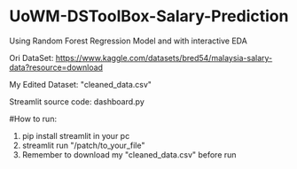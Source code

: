# UoWM-DSToolBox-Salary-Prediction

Using Random Forest Regression Model and with interactive EDA

Ori DataSet: https://www.kaggle.com/datasets/bred54/malaysia-salary-data?resource=download

My Edited Dataset: "cleaned_data.csv"

Streamlit source code: dashboard.py

#How to run:

1. pip install streamlit in your pc
2. streamlit run "/patch/to_your_file"
3. Remember to download my "cleaned_data.csv" before run
